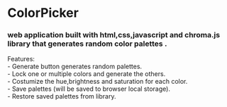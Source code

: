 # ColorPicker

<h3>web application built with html,css,javascript and chroma.js library that generates random color palettes .<br></h3>
Features:<br>
 - Generate button generates random palettes.<br>
 - Lock one or multiple colors and generate the others.<br>
 - Costumize the hue,brightness and saturation for each color.<br>
 - Save palettes (will be saved to browser local storage).<br>
 - Restore saved palettes from library.<br>